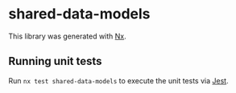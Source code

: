 # shared-data-models

This library was generated with [Nx](https://nx.dev).

## Running unit tests

Run `nx test shared-data-models` to execute the unit tests via [Jest](https://jestjs.io).
